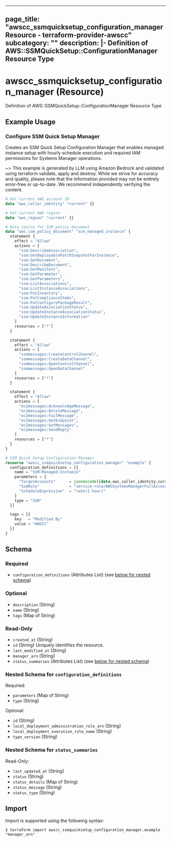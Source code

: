 
---
page_title: "awscc_ssmquicksetup_configuration_manager Resource - terraform-provider-awscc"
subcategory: ""
description: |-
  Definition of AWS::SSMQuickSetup::ConfigurationManager Resource Type
---

# awscc_ssmquicksetup_configuration_manager (Resource)

Definition of AWS::SSMQuickSetup::ConfigurationManager Resource Type

## Example Usage

### Configure SSM Quick Setup Manager

Creates an SSM Quick Setup Configuration Manager that enables managed instance setup with hourly schedule execution and required IAM permissions for Systems Manager operations.

~> This example is generated by LLM using Amazon Bedrock and validated using terraform validate, apply and destroy. While we strive for accuracy and quality, please note that the information provided may not be entirely error-free or up-to-date. We recommend independently verifying the content.

```terraform
# Get current AWS account ID
data "aws_caller_identity" "current" {}

# Get current AWS region
data "aws_region" "current" {}

# Data source for SSM policy document
data "aws_iam_policy_document" "ssm_managed_instance" {
  statement {
    effect = "Allow"
    actions = [
      "ssm:DescribeAssociation",
      "ssm:GetDeployablePatchSnapshotForInstance",
      "ssm:GetDocument",
      "ssm:DescribeDocument",
      "ssm:GetManifest",
      "ssm:GetParameter",
      "ssm:GetParameters",
      "ssm:ListAssociations",
      "ssm:ListInstanceAssociations",
      "ssm:PutInventory",
      "ssm:PutComplianceItems",
      "ssm:PutConfigurePackageResult",
      "ssm:UpdateAssociationStatus",
      "ssm:UpdateInstanceAssociationStatus",
      "ssm:UpdateInstanceInformation"
    ]
    resources = ["*"]
  }

  statement {
    effect = "Allow"
    actions = [
      "ssmmessages:CreateControlChannel",
      "ssmmessages:CreateDataChannel",
      "ssmmessages:OpenControlChannel",
      "ssmmessages:OpenDataChannel"
    ]
    resources = ["*"]
  }

  statement {
    effect = "Allow"
    actions = [
      "ec2messages:AcknowledgeMessage",
      "ec2messages:DeleteMessage",
      "ec2messages:FailMessage",
      "ec2messages:GetEndpoint",
      "ec2messages:GetMessages",
      "ec2messages:SendReply"
    ]
    resources = ["*"]
  }
}

# SSM Quick Setup Configuration Manager
resource "awscc_ssmquicksetup_configuration_manager" "example" {
  configuration_definitions = [{
    name = "SSM-Managed-Instance"
    parameters = {
      "TargetAccounts"      = jsonencode([data.aws_caller_identity.current.account_id])
      "SsmRole"             = "service-role/AWSSystemsManagerFullAccess"
      "ScheduleExpression"  = "rate(1 hour)"
    }
    type = "SSM"
  }]

  tags = [{
    key   = "Modified By"
    value = "AWSCC"
  }]
}
```

<!-- schema generated by tfplugindocs -->
## Schema

### Required

- `configuration_definitions` (Attributes List) (see [below for nested schema](#nestedatt--configuration_definitions))

### Optional

- `description` (String)
- `name` (String)
- `tags` (Map of String)

### Read-Only

- `created_at` (String)
- `id` (String) Uniquely identifies the resource.
- `last_modified_at` (String)
- `manager_arn` (String)
- `status_summaries` (Attributes List) (see [below for nested schema](#nestedatt--status_summaries))

<a id="nestedatt--configuration_definitions"></a>
### Nested Schema for `configuration_definitions`

Required:

- `parameters` (Map of String)
- `type` (String)

Optional:

- `id` (String)
- `local_deployment_administration_role_arn` (String)
- `local_deployment_execution_role_name` (String)
- `type_version` (String)


<a id="nestedatt--status_summaries"></a>
### Nested Schema for `status_summaries`

Read-Only:

- `last_updated_at` (String)
- `status` (String)
- `status_details` (Map of String)
- `status_message` (String)
- `status_type` (String)

## Import

Import is supported using the following syntax:

```shell
$ terraform import awscc_ssmquicksetup_configuration_manager.example "manager_arn"
```

